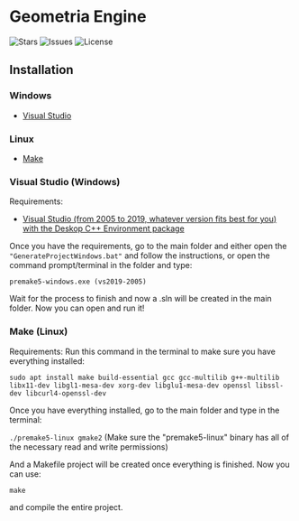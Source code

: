 # Geometria Engine

![Stars](https://img.shields.io/github/stars/TheNachoBIT/GeometriaEngine)
![Issues](https://img.shields.io/github/issues/TheNachoBIT/GeometriaEngine)
![License](https://img.shields.io/badge/license-MIT-blue)

## Installation

### Windows
* [Visual Studio](#visual-studio-windows)

### Linux
* [Make](#make-linux)

### Visual Studio (Windows)

Requirements:
* [Visual Studio (from 2005 to 2019, whatever version fits best for you) with the Deskop C++ Environment package](https://visualstudio.microsoft.com/vs/)

Once you have the requirements, go to the main folder and either open the ``"GenerateProjectWindows.bat"`` and follow the instructions,
or open the command prompt/terminal in the folder and type:

``
premake5-windows.exe (vs2019-2005)
``

Wait for the process to finish and now a .sln will be created in the main folder. Now you can open and run it!

### Make (Linux)

Requirements:
Run this command in the terminal to make sure you have everything installed:

``sudo apt install make build-essential gcc gcc-multilib g++-multilib libx11-dev libgl1-mesa-dev xorg-dev libglu1-mesa-dev openssl libssl-dev libcurl4-openssl-dev``

Once you have everything installed, go to the main folder and type in the terminal:

``./premake5-linux gmake2`` (Make sure the "premake5-linux" binary has all of the necessary read and write permissions)

And a Makefile project will be created once everything is finished. Now you can use:

``make``

and compile the entire project.
